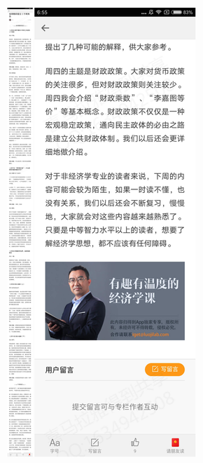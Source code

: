 ![](../../images/2017年02月/HF0212-本周精彩留言丨下周预告.jpg)
![](../../images/2017年02月/HF0212-本周精彩留言丨下周预告2.jpg)
